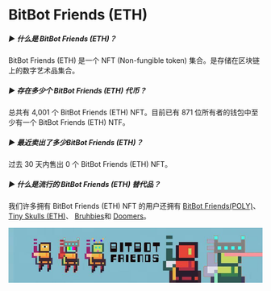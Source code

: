 # BitBot Friends (ETH)

##### ▶ 什么是 BitBot Friends (ETH)？

BitBot Friends (ETH) 是一个 NFT (Non-fungible token) 集合。是存储在区块链上的数字艺术品集合。

##### ▶ 存在多少个 BitBot Friends (ETH) 代币？

总共有 4,001 个 BitBot Friends (ETH) NFT。目前已有 871 位所有者的钱包中至少有一个 BitBot Friends (ETH) NTF。

##### ▶ 最近卖出了多少BitBot Friends (ETH)？

过去 30 天内售出 0 个 BitBot Friends (ETH) NFT。

##### ▶ 什么是流行的 BitBot Friends (ETH) 替代品？

我们许多拥有 BitBot Friends (ETH) NFT 的用户还拥有 [BitBot Friends(POLY)](https://www.nft-stats.com/collection/bitbot-friends-poly)、 [Tiny Skulls (ETH)](https://www.nft-stats.com/collection/tinyskulls-eth)、 [Bruhbies](https://www.nft-stats.com/collection/bruhbies)和 [Doomers](https://www.nft-stats.com/collection/doomers)。

![unnamed](unnamed.jpg)



